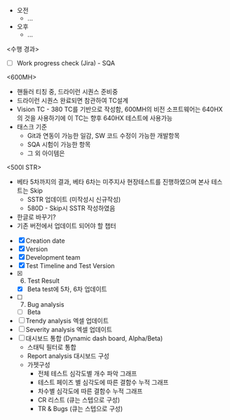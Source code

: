 - 오전
	- ...
- 오후
	- ...

<수행 경과>
- [ ] Work progress check (Jira) - SQA

<600MH>
- 핸들러 티칭 중, 드라이런 시퀀스 준비중
- 드라이런 시퀀스 완료되면 참관하여 TC설계
- Vision TC - 380 TC를 기반으로 작성함, 600MH의 비전 소프트웨어는 640HX의 것을 사용하기에 이 TC는 향후 640HX 테스트에 사용가능
- 태스크 기준
	- Git과 연동이 가능한 일감, SW 코드 수정이 가능한 개발항목
	- SQA 시험이 가능한 항목
	- 그 외 아이템은 

<500I STR>
- 베타 5차까지의 결과, 베타 6차는 미주지사 현장테스트를 진행하였으며 본사 테스트는 Skip
	- SSTR 업데이트 (미작성시 신규작성)
	- 580D - Skip시 SSTR 작성하였음
- 한글로 바꾸기?
- 기존 버전에서 업데이트 되어야 할 챕터
- [x] Creation date
- [x] Version
- [x] Development team
- [x] Test Timeline and Test Version
- [x] 6. Test Result
	- [x] Beta test에 5차, 6차 업데이트
- [ ] 7. Bug analysis
	- [ ] Beta
- [ ] Trendy analysis 엑셀 업데이트
- [ ] Severity analysis 엑셀 업데이트
- [ ] 대시보드 통합 (Dynamic dash board, Alpha/Beta)
	- 스태틱 필터로 통합
	- Report analysis 대시보드 구성
	- 가젯구성
		- 전체 테스트 심각도별 개수 파악 그래프
		- 테스트 페이즈 별 심각도에 따른 결함수 누적 그래프
		- 차수별 심각도에 따른 결함수 누적 그래프
		- CR 리스트 (큐는 스텝으로 구성) 
		- TR & Bugs (큐는 스텝으로 구성)